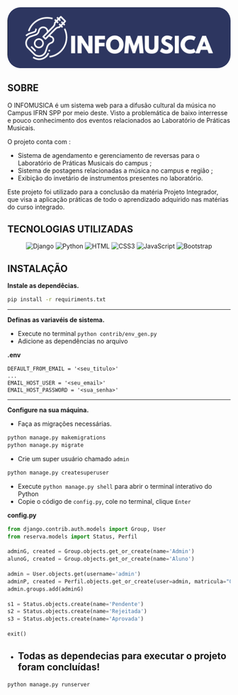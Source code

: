 <img src="static/img/infomusica-logotipo.png" alt="infomusica-logotipo" style="border-radius: 30px;">

## SOBRE
O INFOMUSICA é um sistema web para a difusão cultural da música no Campus IFRN SPP por meio deste. Visto a problemática de baixo interresse e pouco conhecimento dos eventos relacionados ao Laboratório de Práticas Musicais.

O projeto conta com :
- Sistema de agendamento e gerenciamento de reversas para o Laboratório de Práticas Musicais do campus ;
- Sistema de postagens relacionadas a música no campus e região ;
- Exibição do invetário de instrumentos presentes no laboratório.

Este projeto foi utilizado para a conclusão da matéria Projeto Integrador, que visa a aplicação práticas de todo o aprendizado adquirido nas matérias do curso integrado.

## TECNOLOGIAS UTILIZADAS
<div align="center">
  
![Django](https://img.shields.io/badge/-Django-0d1117?style=for-the-badge&logo=Django&logoColor=green)
![Python](https://img.shields.io/badge/-Python-0d1117?style=for-the-badge&logo=Python)
![HTML](https://img.shields.io/badge/-HTML5-0d1117?style=for-the-badge&logo=html5&logoColor) 
![CSS3](https://img.shields.io/badge/-CSS3-0d1117?style=for-the-badge&logo=css3&logoColor=blue) 
![JavaScript](https://img.shields.io/badge/-JavaScript-0d1117?style=for-the-badge&logo=javascript&logoColor) 
![Bootstrap](https://img.shields.io/badge/-Bootstrap-0d1117?style=for-the-badge&logo=bootstrap&logoColor)

</div>

## INSTALAÇÃO
**Instale as dependêcias.**
```bash
pip install -r requiriments.txt
```
---
**Definas as variavéis de sistema.**
- Execute no terminal `python contrib/env_gen.py`
- Adicione as dependências no arquivo

**.env**
```
DEFAULT_FROM_EMAIL = '<seu_titulo>'
...
EMAIL_HOST_USER = '<seu_email>'
EMAIL_HOST_PASSWORD = '<sua_senha>'
```
---
**Configure na sua máquina.**
- Faça as migrações necessárias.
```bash
python manage.py makemigrations
python manage.py migrate
```

- Crie um super usuário chamado `admin`
```bash
python manage.py createsuperuser
```
- Execute `python manage.py shell` para abrir o terminal interativo do Python
- Copie o código de `config.py`, cole no terminal, clique `Enter`

**config.py**
```py
from django.contrib.auth.models import Group, User
from reserva.models import Status, Perfil

adminG, created = Group.objects.get_or_create(name='Admin')
alunoG, created = Group.objects.get_or_create(name='Aluno')

admin = User.objects.get(username='admin')
adminP, created = Perfil.objects.get_or_create(user=admin, matricula="00001")
admin.groups.add(adminG)

s1 = Status.objects.create(name='Pendente')
s2 = Status.objects.create(name='Rejeitada')
s3 = Status.objects.create(name='Aprovada')

exit()
```
- Todas as dependecias para executar o projeto foram concluídas!
  -
```bash
python manage.py runserver
```